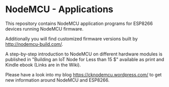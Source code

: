# NodeMCU - Applications

This repository contains NodeMCU application programs for ESP8266 devices running NodeMCU firmware.

Additionally you will find customized firmware versions built by http://nodemcu-build.com/. 

A step-by-step introduction to NodeMCU on different hardware modules is published in "Building an IoT Node for Less than 15 $" available as print and Kindle ebook (Links are in the Wiki). 

Please have a look into my blog https://cknodemcu.wordpress.com/ to get new information around NodeMCU and ESP8266.
